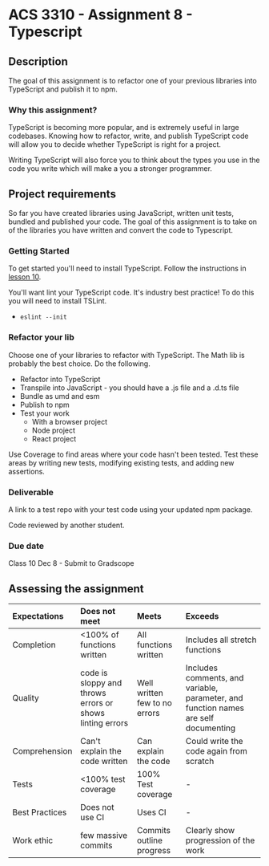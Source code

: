 #  ACS 3310 - Assignment 8 - Typescript 

## Description 

The goal of this assignment is to refactor one of your previous libraries into TypeScript and publish it to npm. 

### Why this assignment?

TypeScript is becoming more popular, and is extremely useful in large codebases. Knowing how to refactor, write, and publish TypeScript code will allow you to decide whether TypeScript is right for a project.

Writing TypeScript will also force you to think about the types you use in the code you write which will make a you a stronger programmer.

## Project requirements

So far you have created libraries using JavaScript, written unit tests, bundled and published your code. The goal of this assignment is to take on of the libraries you have written and convert the code to Typescript. 

### Getting Started

To get started you'll need to install TypeScript. Follow the instructions in [lesson 10](../lessons/lesson-10.md).

You'll want lint your TypeScript code. It's industry best practice! To do this you will need to install TSLint.

- `eslint --init`

### Refactor your lib

Choose one of your libraries to refactor with TypeScript. The Math lib is probably the best choice. Do the following.

- Refactor into TypeScript
- Transpile into JavaScript - you should have a .js file and a .d.ts file
- Bundle as umd and esm
- Publish to npm 
- Test your work 
  - With a browser project 
  - Node project 
  - React project

Use Coverage to find areas where your code hasn't been tested. Test these areas by writing new tests, modifying existing tests, and adding new assertions. 

### Deliverable

A link to a test repo with your test code using your updated npm package. 

Code reviewed by another student. 

### Due date

Class 10 Dec 8 - Submit to Gradscope

## Assessing the assignment

| Expectations | Does not meet | Meets | Exceeds |
|:-------------|:--------------|:------|:--------|
| Completion   | <100% of functions written | All functions written | Includes all stretch functions   |
| Quality      | code is sloppy and throws errors or shows linting errors |Well written few to no errors | Includes comments, and variable, parameter, and function names are self documenting  |
| Comprehension| Can't explain the code written | Can explain the code | Could write the code again from scratch |
| Tests        | <100% test coverage | 100% Test coverage | - |
| Best Practices | Does not use CI | Uses CI | - |
| Work ethic   | few massive commits | Commits outline progress | Clearly show progression of the work |
